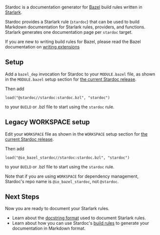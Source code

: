 Stardoc is a documentation generator for [Bazel](https://bazel.build) build rules
written in [Starlark](https://bazel.build/docs/skylark/index.html).

Stardoc provides a Starlark rule (`stardoc`)
that can be used to build Markdown documentation for Starlark rules, providers,
and functions.
Starlark generates one documentation page per `stardoc` target.

If you are new to writing build rules for Bazel, please read the Bazel
documentation on [writing
extensions](https://bazel.build/extending/concepts)

## Setup

Add a `bazel_dep` invocation for Stardoc to your `MODULE.bazel` file, as shown
in the `MODULE.bazel` setup section for
[the current Stardoc release](https://github.com/bazelbuild/stardoc/releases).

Then add

```starlark
load("@stardoc//stardoc:stardoc.bzl", "stardoc")
```

to your `BUILD` or .bzl file to start using the `stardoc` rule.

## Legacy WORKSPACE setup

Edit your `WORKSPACE` file as shown in the `WORKSPACE` setup section for
[the current Stardoc release](https://github.com/bazelbuild/stardoc/releases).

Then add

```starlark
load("@io_bazel_stardoc//stardoc:stardoc.bzl", "stardoc")
```

to your `BUILD` or .bzl file to start using the `stardoc` rule.

Note that if you are using `WORKSPACE` for dependency management, Stardoc's
repo name is `@io_bazel_stardoc`, not `@stardoc`.

## Next Steps

Now you are ready to document your Starlark rules.

* Learn about the [docstring format](writing_stardoc.md) used to document Starlark rules.
* Learn about how you can use Stardoc's [build rules](generating_stardoc.md) to generate your
  documentation in Markdown format.


